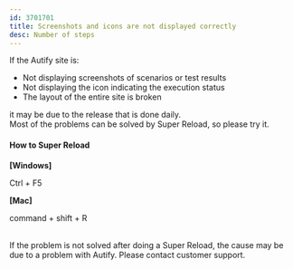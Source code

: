 ```yaml
---
id: 3701701
title: Screenshots and icons are not displayed correctly
desc: Number of steps
---
```


If the Autify site is:

- Not displaying screenshots of scenarios or test results
- Not displaying the icon indicating the execution status
- The layout of the entire site is broken

it may be due to the release that is done daily. <br> Most of the problems can be solved by Super Reload, so please try it.

#### How to Super Reload

**[Windows]**

Ctrl + F5

**[Mac]**

command + shift + R

<br> If the problem is not solved after doing a Super Reload, the cause may be due to a problem with Autify. Please contact customer support.
